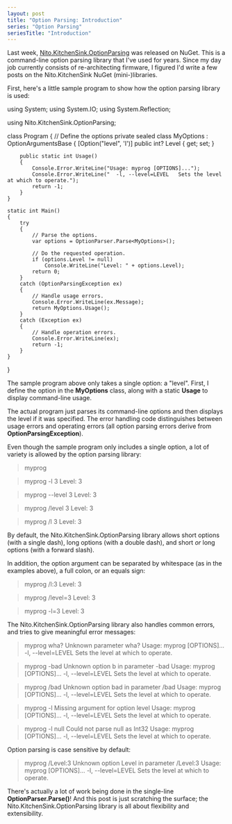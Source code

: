 ```yaml
---
layout: post
title: "Option Parsing: Introduction"
series: "Option Parsing"
seriesTitle: "Introduction"
---
```

Last week, [Nito.KitchenSink.OptionParsing](http://nuget.org/List/Packages/Nito.KitchenSink.OptionParsing) was released on NuGet. This is a command-line option parsing library that I've used for years. Since my day job currently consists of re-architecting firmware, I figured I'd write a few posts on the Nito.KitchenSink NuGet (mini-)libraries.

First, here's a little sample program to show how the option parsing library is used:

using System;
using System.IO;
using System.Reflection;

using Nito.KitchenSink.OptionParsing;

class Program
{
    // Define the options
    private sealed class MyOptions : OptionArgumentsBase
    {
        [Option("level", 'l')]
        public int? Level { get; set; }

        public static int Usage()
        {
            Console.Error.WriteLine("Usage: myprog [OPTIONS]...");
            Console.Error.WriteLine("  -l, --level=LEVEL   Sets the level at which to operate.");
            return -1;
        }
    }

    static int Main()
    {
        try
        {
            // Parse the options.
            var options = OptionParser.Parse<MyOptions>();

            // Do the requested operation.
            if (options.Level != null)
                Console.WriteLine("Level: " + options.Level);
            return 0;
        }
        catch (OptionParsingException ex)
        {
            // Handle usage errors.
            Console.Error.WriteLine(ex.Message);
            return MyOptions.Usage();
        }
        catch (Exception ex)
        {
            // Handle operation errors.
            Console.Error.WriteLine(ex);
            return -1;
        }
    }
}

The sample program above only takes a single option: a "level". First, I define the option in the **MyOptions** class, along with a static **Usage** to display command-line usage.

The actual program just parses its command-line options and then displays the level if it was specified. The error handling code distinguishes between usage errors and operating errors (all option parsing errors derive from **OptionParsingException**).

Even though the sample program only includes a single option, a lot of variety is allowed by the option parsing library:

> myprog

> myprog -l 3
Level: 3

> myprog --level 3
Level: 3

> myprog /level 3
Level: 3

> myprog /l 3
Level: 3

By default, the Nito.KitchenSink.OptionParsing library allows short options (with a single dash), long options (with a double dash), and short _or_ long options (with a forward slash).

In addition, the option argument can be separated by whitespace (as in the examples above), a full colon, or an equals sign:

> myprog /l:3
Level: 3

> myprog /level=3
Level: 3

> myprog -l=3
Level: 3

The Nito.KitchenSink.OptionParsing library also handles common errors, and tries to give meaningful error messages:

> myprog wha?
Unknown parameter  wha?
Usage: myprog [OPTIONS]...
  -l, --level=LEVEL   Sets the level at which to operate.

> myprog -bad
Unknown option  b  in parameter  -bad
Usage: myprog [OPTIONS]...
  -l, --level=LEVEL   Sets the level at which to operate.

> myprog /bad
Unknown option  bad  in parameter  /bad
Usage: myprog [OPTIONS]...
  -l, --level=LEVEL   Sets the level at which to operate.

> myprog -l
Missing argument for option  level
Usage: myprog [OPTIONS]...
  -l, --level=LEVEL   Sets the level at which to operate.

> myprog -l null
Could not parse  null  as Int32
Usage: myprog [OPTIONS]...
  -l, --level=LEVEL   Sets the level at which to operate.

Option parsing is case sensitive by default:

> myprog /Level:3
Unknown option  Level  in parameter  /Level:3
Usage: myprog [OPTIONS]...
  -l, --level=LEVEL   Sets the level at which to operate.

There's actually a lot of work being done in the single-line **OptionParser.Parse<MyOptions>()**! And this post is just scratching the surface; the Nito.KitchenSink.OptionParsing library is all about flexibility and extensibility.

